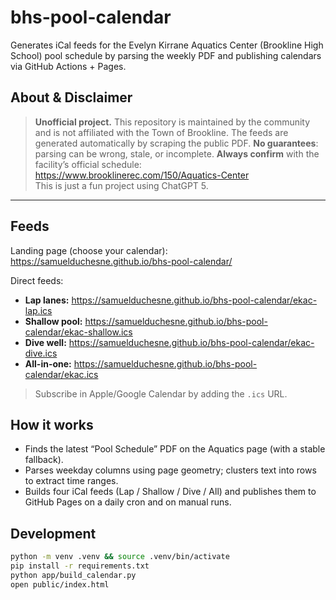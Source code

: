 # bhs-pool-calendar

Generates iCal feeds for the Evelyn Kirrane Aquatics Center (Brookline High School) pool schedule by parsing the
weekly PDF and publishing calendars via GitHub Actions + Pages.

## About & Disclaimer

> **Unofficial project.** This repository is maintained by the community and is not affiliated with the Town of
> Brookline. The feeds are generated automatically by scraping the public PDF. **No guarantees**: parsing can be wrong,
> stale, or incomplete. **Always confirm** with the facility’s official schedule:
> https://www.brooklinerec.com/150/Aquatics-Center  
> This is just a fun project using ChatGPT 5.

---

## Feeds

Landing page (choose your calendar):  
https://samuelduchesne.github.io/bhs-pool-calendar/

Direct feeds:
- **Lap lanes:** https://samuelduchesne.github.io/bhs-pool-calendar/ekac-lap.ics
- **Shallow pool:** https://samuelduchesne.github.io/bhs-pool-calendar/ekac-shallow.ics
- **Dive well:** https://samuelduchesne.github.io/bhs-pool-calendar/ekac-dive.ics
- **All-in-one:** https://samuelduchesne.github.io/bhs-pool-calendar/ekac.ics

> Subscribe in Apple/Google Calendar by adding the `.ics` URL.

## How it works

- Finds the latest “Pool Schedule” PDF on the Aquatics page (with a stable fallback).
- Parses weekday columns using page geometry; clusters text into rows to extract time ranges.
- Builds four iCal feeds (Lap / Shallow / Dive / All) and publishes them to GitHub Pages on a daily cron
  and on manual runs.

## Development

```bash
python -m venv .venv && source .venv/bin/activate
pip install -r requirements.txt
python app/build_calendar.py
open public/index.html
